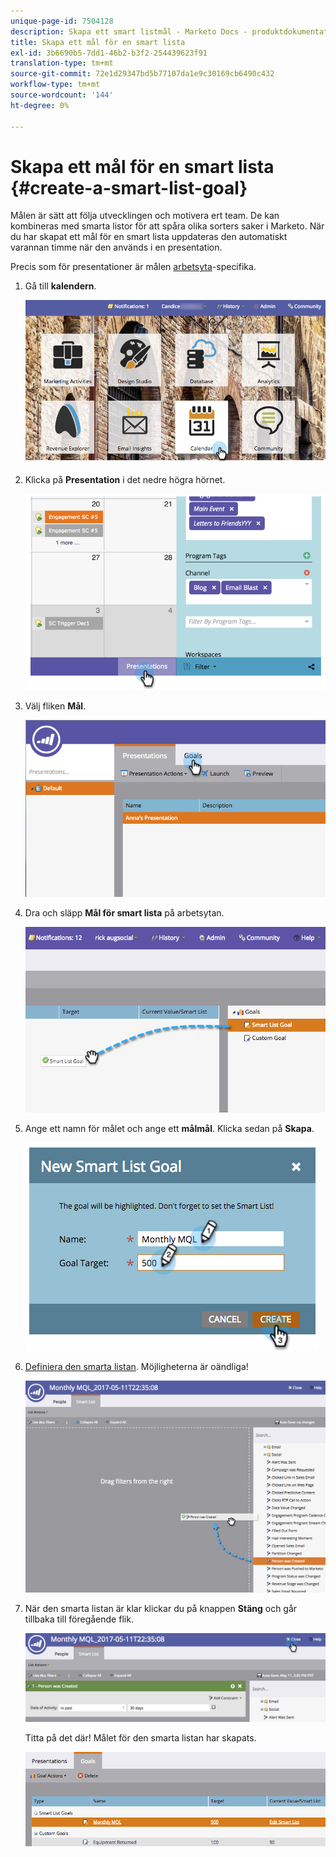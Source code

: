 ```yaml
---
unique-page-id: 7504128
description: Skapa ett smart listmål - Marketo Docs - produktdokumentation
title: Skapa ett mål för en smart lista
exl-id: 3b6690b5-7dd1-46b2-b3f2-254439623f91
translation-type: tm+mt
source-git-commit: 72e1d29347bd5b77107da1e9c30169cb6490c432
workflow-type: tm+mt
source-wordcount: '144'
ht-degree: 0%

---
```


# Skapa ett mål för en smart lista {#create-a-smart-list-goal}

Målen är sätt att följa utvecklingen och motivera ert team. De kan kombineras med smarta listor för att spåra olika sorters saker i Marketo. När du har skapat ett mål för en smart lista uppdateras den automatiskt varannan timme när den används i en presentation.

Precis som för presentationer är målen [arbetsyta](/help/marketo/product-docs/administration/workspaces-and-person-partitions/understanding-workspaces-and-person-partitions.md)-specifika.

1. Gå till **kalendern**.

   ![](assets/2017-05-10-15-30-47-1.png)

1. Klicka på **Presentation** i det nedre högra hörnet.

   ![](assets/image2015-3-24-12-3a2-3a55.png)

1. Välj fliken **Mål**.

   ![](assets/image2015-3-26-12-3a25-3a17.png)

1. Dra och släpp **Mål för smart lista** på arbetsytan.

   ![](assets/image2015-3-24-12-3a47-3a36.png)

1. Ange ett namn för målet och ange ett **målmål**. Klicka sedan på **Skapa**.

   ![](assets/image2015-3-24-12-3a50-3a6.png)

1. [Definiera den smarta listan](/help/marketo/product-docs/core-marketo-concepts/smart-lists-and-static-lists/creating-a-smart-list/find-and-add-filters-to-a-smart-list.md). Möjligheterna är oändliga!

   ![](assets/mql.png)

1. När den smarta listan är klar klickar du på knappen **Stäng** och går tillbaka till föregående flik.

   ![](assets/mql2.png)

   Titta på det där! Målet för den smarta listan har skapats.

   ![](assets/image2015-3-24-13-3a0-3a35.png)
